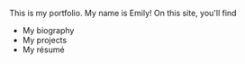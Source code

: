 This is my portfolio. My name is Emily!
On this site, you'll find

- My biography
- My projects
- My résumé
